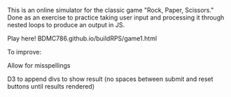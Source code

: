 This is an online simulator for the classic game "Rock, Paper, Scissors." Done as an exercise to practice taking user input and processing it through nested loops to produce an output in JS.

Play here!  BDMC786.github.io/buildRPS/game1.html 

To improve: 

  Allow for misspellings
  
  D3 to append divs to show result (no spaces between submit and reset buttons until results rendered)

